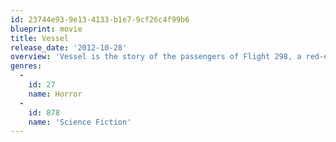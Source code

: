 ```yaml
---
id: 23744e93-9e13-4133-b1e7-9cf26c4f99b6
blueprint: movie
title: Vessel
release_date: '2012-10-28'
overview: 'Vessel is the story of the passengers of Flight 298, a red-eye on its way from Boston to San Francisco. Midway through the flight the passengers encounter an otherworldly force and are subsequently thrown into a fight for their lives. The story focuses on Danny (an everyday traveler), Emma (a flight attendant), Chloe (an unattended underage passenger) and Jim and Murray (the two pilots). Written by Anonymous'
genres:
  -
    id: 27
    name: Horror
  -
    id: 878
    name: 'Science Fiction'
---
```

